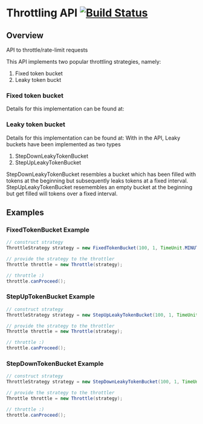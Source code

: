 # Throttling API [![Build Status](https://travis-ci.org/sudohippie/throttle.png)](https://travis-ci.org/sudohippie/throttle)

## Overview
API to throttle/rate-limit requests

This API implements two popular throttling strategies, namely:
1. Fixed token bucket
2. Leaky token buckt

### Fixed token bucket
Details for this implementation can be found at: 

### Leaky token bucket
Details for this implementation can be found at:
With in the API, Leaky buckets have been implemented as two types
1. StepDownLeakyTokenBucket
2. StepUpLeakyTokenBucket

StepDownLeakyTokenBucket resembles a bucket which has been filled with tokens at the beginning but subsequently leaks tokens at a fixed interval.
StepUpLeakyTokenBucket resemembles an empty bucket at the beginning but get filled will tokens over a fixed interval.

## Examples

### FixedTokenBucket Example
```java
// construct strategy
ThrottleStrategy strategy = new FixedTokenBucket(100, 1, TimeUnit.MINUTES);

// provide the strategy to the throttler
Throttle throttle = new Throttle(strategy);

// throttle :)
throttle.canProceed();
```

### StepUpTokenBucket Example
```java
// construct strategy
ThrottleStrategy strategy = new StepUpLeakyTokenBucket(100, 1, TimeUnit.MINUTES, 25, 15, TimeUnit.SECONDS);

// provide the strategy to the throttler
Throttle throttle = new Throttle(strategy);

// throttle :)
throttle.canProceed();
```
### StepDownTokenBucket Example
```java
// construct strategy
ThrottleStrategy strategy = new StepDownLeakyTokenBucket(100, 1, TimeUnit.MINUTES, 25, 15, TimeUnit.SECONDS);

// provide the strategy to the throttler
Throttle throttle = new Throttle(strategy);

// throttle :)
throttle.canProceed();
```
